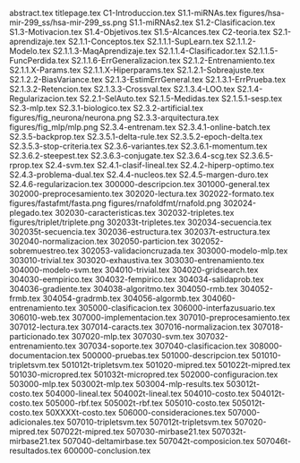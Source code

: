 abstract.tex
titlepage.tex
C1-Introduccion.tex
S1.1-miRNAs.tex
figures/hsa-mir-299_ss/hsa-mir-299_ss.png
S1.1-miRNAs2.tex
S1.2-Clasificacion.tex
S1.3-Motivacion.tex
S1.4-Objetivos.tex
S1.5-Alcances.tex
C2-teoria.tex
S2.1-aprendizaje.tex
S2.1.1-Conceptos.tex
S2.1.1.1-SupLearn.tex
S2.1.1.2-Modelo.tex
S2.1.1.3-MaqAprendizaje.tex
S2.1.1.4-Clasificador.tex
S2.1.1.5-FuncPerdida.tex
S2.1.1.6-ErrGeneralizacion.tex
S2.1.2-Entrenamiento.tex
S2.1.1.X-Params.tex
S2.1.1.X-Hiperparams.tex
S2.1.2.1-Sobreajuste.tex
S2.1.2.2-BiasVariance.tex
S2.1.3-EstimErrGeneral.tex
S2.1.3.1-ErrPrueba.tex
S2.1.3.2-Retencion.tex
S2.1.3.3-Crossval.tex
S2.1.3.4-LOO.tex
S2.1.4-Regularizacion.tex
S2.2.1-SelAuto.tex
S2.1.5-Medidas.tex
S2.1.5.1-sesp.tex
S2.3-mlp.tex
S2.3.1-biologico.tex
S2.3.2-artificial.tex
figures/fig_neurona/neurona.png
S2.3.3-arquitectura.tex
figures/fig_mlp/mlp.png
S2.3.4-entrenam.tex
S2.3.4.1-online-batch.tex
S2.3.5-backprop.tex
S2.3.5.1-delta-rule.tex
S2.3.5.2-epoch-delta.tex
S2.3.5.3-stop-criteria.tex
S2.3.6-variantes.tex
S2.3.6.1-momentum.tex
S2.3.6.2-steepest.tex
S2.3.6.3-conjugate.tex
S2.3.6.4-scg.tex
S2.3.6.5-rprop.tex
S2.4-svm.tex
S2.4.1-clasif-lineal.tex
S2.4.2-hiperp-optimo.tex
S2.4.3-problema-dual.tex
S2.4.4-nucleos.tex
S2.4.5-margen-duro.tex
S2.4.6-regularizacion.tex
300000-descripcion.tex
301000-general.tex
302000-preprocesamiento.tex
302020-lectura.tex
302022-formato.tex
figures/fastafmt/fasta.png
figures/rnafoldfmt/rnafold.png
302024-plegado.tex
302030-caracteristicas.tex
302032-tripletes.tex
figures/triplet/triplete.png
302033t-tripletes.tex
302034-secuencia.tex
302035t-secuencia.tex
302036-estructura.tex
302037t-estructura.tex
302040-normalizacion.tex
302050-particion.tex
302052-sobremuestreo.tex
302053-validacioncruzada.tex
303000-modelo-mlp.tex
303010-trivial.tex
303020-exhaustiva.tex
303030-entrenamiento.tex
304000-modelo-svm.tex
304010-trivial.tex
304020-gridsearch.tex
304030-eempirico.tex
304032-fempirico.tex
304034-salidaprob.tex
304036-gradiente.tex
304038-algoritmo.tex
304050-rmb.tex
304052-frmb.tex
304054-gradrmb.tex
304056-algormb.tex
304060-entrenamiento.tex
305000-clasificacion.tex
306000-interfazusuario.tex
306010-web.tex
307000-implementacion.tex
307010-preprocesamiento.tex
307012-lectura.tex
307014-caracts.tex
307016-normalizacion.tex
307018-particionado.tex
307020-mlp.tex
307030-svm.tex
307032-entrenamiento.tex
307034-soporte.tex
307040-clasificacion.tex
308000-documentacion.tex
500000-pruebas.tex
501000-descripcion.tex
501010-tripletsvm.tex
501012t-tripletsvm.tex
501020-mipred.tex
501022t-mipred.tex
501030-micropred.tex
501032t-micropred.tex
502000-configuracion.tex
503000-mlp.tex
503002t-mlp.tex
503004-mlp-results.tex
503012t-costo.tex
504000-lineal.tex
504002t-lineal.tex
504010-costo.tex
504012t-costo.tex
505000-rbf.tex
505002t-rbf.tex
505010-costo.tex
505012t-costo.tex
50XXXXt-costo.tex
506000-consideraciones.tex
507000-adicionales.tex
507010-tripletsvm.tex
507012t-tripletsvm.tex
507020-mipred.tex
507022t-mipred.tex
507030-mirbase21.tex
507032t-mirbase21.tex
507040-deltamirbase.tex
507042t-composicion.tex
507046t-resultados.tex
600000-conclusion.tex
